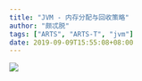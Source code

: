 ```yaml
---
title: "JVM - 内存分配与回收策略"
author: "颇忒脱"
tags: ["ARTS", "ARTS-T", "jvm"]
date: 2019-09-09T15:55:08+08:00
---
```


<!--more-->

![](memory-alloc-and-reclaim.png)